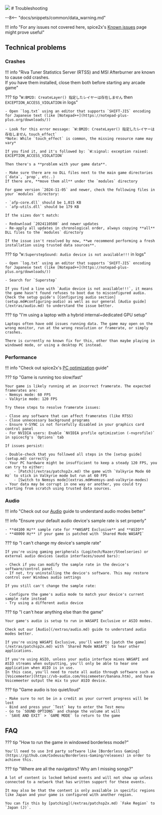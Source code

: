 <img class="header-logo" src="/img/bemani/sdvx/6_exceedgear/logo.webp">
# Troubleshooting

--8<-- "docs/snippets/common/data_warning.md"

!!! info "For any issues not covered here, spice2x's [Known issues](https://github.com/spice2x/spice2x.github.io/wiki/Known-issues) page might prove useful"

## Technical problems

### Crashes

!!! info "Riva Tuner Statistics Server (RTSS) and MSI Afterburner are known to cause odd crashes.<br>If you have them installed, close them both before starting any arcade game"

??? tip "`W:BM2D: CreateLayer() 指定したレイヤーは存在しません` then `EXCEPTION_ACCESS_VIOLATION` in logs"

    - Open `log.txt` using an editor that supports `SHIFT-JIS` encoding for Japanese text (like [Notepad++](https://notepad-plus-plus.org/downloads/))
    
    - Look for this error message: `W:BM2D: CreateLayer() 指定したレイヤーは存在しません touch_effect`   
    *Note: While `touch_effect` is common, the missing resource name may vary*

    If you find it, and it's followed by: `W:signal: exception raised: EXCEPTION_ACCESS_VIOLATION`  
    
    Then there's a **problem with your game data**.

    - Make sure there are no DLL files next to the main game directories (`data`, `prop`, etc..)  
    If there are, **move them all** under the `modules` directory 

    For game version `2024-11-05` and newer, check the following files in your `modules` directory:

    - `afp-core.dll` should be 1,015 KB  
    - `afp-utils.dll` should be 179 KB

    If the sizes don't match:

    - Redownload `2024110500` and newer updates  
    - Re-apply all updates in chronological order, always copying **all** DLL files to the `modules` directory

    If the issue isn't resolved by now, **we recommend performing a fresh installation using trusted data sources**.

??? tip "`W:SuperstepSound: Audio device is not available!!!` in logs"

    - Open `log.txt` using an editor that supports `SHIFT-JIS` encoding for Japanese text (like [Notepad++](https://notepad-plus-plus.org/downloads/))

    - Search for `Superstep`

    If you find a line with `Audio device is not available!!!`, it means the game hasn't found refuses to boot due to misconfigured audio.  
    Check the setup guide's [Configuring audio section](setup.md#configuring-audio) as well as our general [Audio guide](/extras/audio.md) to understand the issue better.

??? tip "I'm using a laptop with a hybrid internal+dedicated GPU setup"

    Laptops often have odd issues running data. The game may open on the wrong monitor, run at the wrong resolution or framerate, or simply crashes.  

    There is currently no known fix for this, other than maybe playing in windowed mode, or using a desktop PC instead.

### Performance

!!! info "Check out spice2x's [PC optimization](https://github.com/spice2x/spice2x.github.io/wiki/PC-optimization) guide"

??? tip "Game is running too slow/fast"

    Your game is likely running at an incorrect framerate. The expected framerates are:
    - Nemsys mode: 60 FPS
    - Valkyrie mode: 120 FPS

    Try these steps to resolve framerate issues:

    - Close any software that can affect framerates (like RTSS)
    - Close unnecessary background programs
    - Ensure V-SYNC is not forcefully disabled in your graphics card control panel
    - For NVIDIA users: Enable `NVIDIA profile optimization (-nvprofile)` in spicecfg's `Options` tab

    If issues persist:

    - Double-check that you followed all steps in the [setup guide](setup.md) correctly
    - Your PC hardware might be insufficient to keep a steady 120 FPS, you can try to either:
        - [Patch](/extras/patchsp2x.md) the game with `Valkyrie Mode 60 Hz` to stick in Valkyrie mode but run at 60 FPS
        - [Switch to Nemsys mode](extras.md#nemsys-and-valkyrie-modes)
    - Your data may be corrupt in one way or another, you could try starting from scratch using trusted data sources.

### Audio

!!! info "Check out our [Audio](/extras/audio.md) guide to understand audio modes better"

!!! info "Ensure your default audio device's sample rate is set properly"

    - **44100 Hz** sample rate for **WASAPI Exclusive** and **ASIO**
    - **48000 Hz** if your game is patched with `Shared Mode WASAPI`

??? tip "I can't change my device's sample rate"

    If you're using gaming peripherals (Logitech/Razer/Steelseries) or external audio devices (audio interfaces/sound bars):

    - Check if you can modify the sample rate in the device's software/control panel
    - If not, try uninstalling the device's software. This may restore control over Windows audio settings

    If you still can't change the sample rate:

    - Configure the game's audio mode to match your device's current sample rate instead
    - Try using a different audio device

??? tip "I can't hear anything else than the game"

    Your game's audio is setup to run in WASAPI Exclusive or ASIO modes.

    Check out our [Audio](/extras/audio.md) guide to understand audio modes better.

    If you're using WASAPI Exclusive, you'll want to [patch the game](/extras/patchsp2x.md) with `Shared Mode WASAPI` to hear other applications.

    If you're using ASIO, unless your audio interface mixes WASAPI and ASIO streams when outputting, you'll only be able to hear one application when ASIO is in use.  
    In this case, you'll need to route all audio through software such as [Voicemeeter](https://vb-audio.com/Voicemeeter/banana.htm), and have Voicemeeter output the mix to your ASIO device.

??? tip "Game audio is too quiet/loud"

    - Make sure to not be in a credit as your current progress will be lost
    - Bind and press your `Test` key to enter the Test menu
    - Go to `SOUND OPTIONS` and change the volume at will
    - `SAVE AND EXIT` > `GAME MODE` to return to the game

## FAQ

??? tip "How to run the game in windowed borderless mode?"

    You'll need to use 3rd party software like [Borderless Gaming](https://github.com/Codeusa/Borderless-Gaming/releases) in order to achieve this.

??? tip "Where are all the navigators? Why am I missing songs?"

    A lot of content is locked behind events and will not show up unless connected to a network that has written support for these events.

    It may also be that the content is only available in specific regions like Japan and your game is configured with another region.

    You can fix this by [patching](/extras/patchsp2x.md) `Fake Region` to `Japan (J)`.